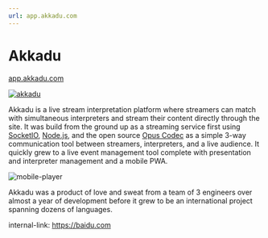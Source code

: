 ```yaml
---
url: app.akkadu.com
---
```


# Akkadu

[app.akkadu.com](https://app.akkadu.com)
<!-- more -->

[![akkadu](/akkadu.png)](https://akkadu.cn)

Akkadu is a live stream interpretation platform where streamers can match with simultaneous interpreters and stream their content directly through the site. It was build from the ground up as a streaming service first using [SocketIO](https://socket.io/), [Node.js](https://nodejs.org/en/), and the open source [Opus Codec](https://www.opus-codec.org/) as a simple 3-way communication tool between streamers, interpreters, and a live audience. It quickly grew to a live event management tool complete with presentation and interpreter management and a mobile PWA.

![mobile-player](/akkadu-player.png)

Akkadu was a product of love and sweat from a team of 3 engineers over almost a year of development before it grew to be an international project spanning dozens of languages.

internal-link: https://baidu.com

